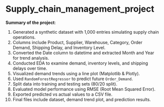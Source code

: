 # Supply_chain_management_project
**Summary of the project**:

1. Generated a synthetic dataset with 1,000 entries simulating supply chain operations.
2. Columns include Product, Supplier, Warehouse, Category, Order Demand, Shipping Delay, and Inventory Level.
3. Converted the Date column to datetime and extracted Month and Year for trend analysis.
4. Conducted EDA to examine demand, inventory levels, and shipping delays over time.
5. Visualized demand trends using a line plot (Matplotlib & Plotly).
6. Used `RandomForestRegressor` to predict future `Order_Demand`.
7. Split data into training and testing sets (80/20 split).
8. Evaluated model performance using RMSE (Root Mean Squared Error).
9. Exported predicted vs actual values to a CSV file.
10. Final files include dataset, demand trend plot, and prediction results.
